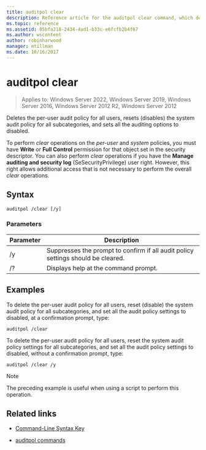 ```yaml
---
title: auditpol clear
description: Reference article for the auditpol clear command, which deletes the per-user audit policy for all users, resets (disables) the system audit policy for all subcategories, and sets all the auditing options to disabled.
ms.topic: reference
ms.assetid: 05bfa218-2434-4ad1-b33c-e6fcfb2b4f67
ms.author: wscontent
author: robinharwood
manager: mtillman
ms.date: 10/16/2017
---
```

# auditpol clear

>Applies to: Windows Server 2022, Windows Server 2019, Windows Server 2016, Windows Server 2012 R2, Windows Server 2012

Deletes the per-user audit policy for all users, resets (disables) the system audit policy for all subcategories, and sets all the auditing options to disabled.

To perform *clear* operations on the *per-user* and *system* policies, you must have **Write** or **Full Control** permission for that object set in the security descriptor. You can also perform *clear* operations if you have the **Manage auditing and security log** (SeSecurityPrivilege) user right. However, this right allows additional access that is not necessary to perform the overall *clear* operations.

## Syntax

```
auditpol /clear [/y]
```

### Parameters

| Parameter | Description |
| ----------- | --------------- |
| /y | Suppresses the prompt to confirm if all audit policy settings should be cleared. |
| /? | Displays help at the command prompt. |

## Examples

To delete the per-user audit policy for all users, reset (disable) the system audit policy for all subcategories, and set all the audit policy settings to disabled, at a confirmation prompt, type:

```
auditpol /clear
```

To delete the per-user audit policy for all users, reset the system audit policy settings for all subcategories, and set all the audit policy settings to disabled, without a confirmation prompt, type:

```
auditpol /clear /y
```

> [!NOTE]
> The preceding example is useful when using a script to perform this operation.

## Related links

- [Command-Line Syntax Key](command-line-syntax-key.md)

- [auditpol commands](auditpol.md)
